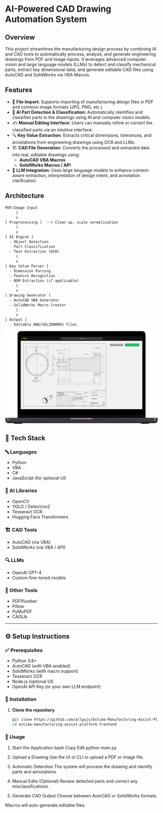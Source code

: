 
# AI-Powered CAD Drawing Automation System

## Overview

This project streamlines the manufacturing design process by combining AI and CAD tools to automatically process, analyze, and generate engineering drawings from PDF and image inputs. It leverages advanced computer vision and large language models (LLMs) to detect and classify mechanical parts, extract key dimensional data, and generate editable CAD files using AutoCAD and SolidWorks via VBA Macros.

## Features

- 📄 **File Import:** Supports importing of manufacturing design files in PDF and common image formats (JPG, PNG, etc.)
- 🧠 **AI Part Detection & Classification:** Automatically identifies and classifies parts in the drawings using AI and computer vision models.
- ✍️ **Manual Editing Interface:** Users can manually refine or correct the classified parts via an intuitive interface.
- 🔍 **Key Value Extraction:** Extracts critical dimensions, tolerances, and annotations from engineering drawings using OCR and LLMs.
- 🏗️ **CAD File Generation:** Converts the processed and extracted data into real, editable drawings using:
  - **AutoCAD VBA Macros**
  - **SolidWorks Macros / API**
- 🧩 **LLM Integration:** Uses large language models to enhance context-aware extraction, interpretation of design intent, and annotation clarification.

## Architecture

```plaintext
PDF/Image Input
     |
     v
[ Preprocessing ]  --> Clean up, scale normalization
     |
     v
[ AI Engine ]
  - Object Detection
  - Part Classification
  - Text Extraction (OCR)
     |
     v
[ Key Value Parser ]
  - Dimension Parsing
  - Feature Recognition
  - BOM Extraction (if applicable)
     |
     v
[ Drawing Generator ]
  - AutoCAD VBA Generator
  - SolidWorks Macro Creator
     |
     v
[ Output ]
  - Editable DWG/SOLIDWORKS files
```
![AIDetect](./preview/cad.gif)



## 🧰 Tech Stack

### 🔤 Languages
- Python
- VBA
- C#
- JavaScript (for optional UI)

### 🧠 AI Libraries
- OpenCV
- YOLO / Detectron2
- Tesseract OCR
- Hugging Face Transformers

### 🏗️ CAD Tools
- AutoCAD (via VBA)
- SolidWorks (via VBA / API)

### 🔍 LLMs
- OpenAI GPT-4
- Custom fine-tuned models

### 🧪 Other Tools
- PDFPlumber
- Pillow
- PyMuPDF
- CADLib

---

## ⚙️ Setup Instructions

### ✅ Prerequisites

- Python 3.8+
- AutoCAD (with VBA enabled)
- SolidWorks (with macro support)
- Tesseract OCR
- Node.js (optional UI)
- OpenAI API Key (or your own LLM endpoint)

### 🔧 Installation

1. **Clone the repository**

   ```bash
   git clone https://github.com/allpyjs/Estima-Manufacturing-Assist-Platform-Frontend
   cd estima-manufacturing-assist-platform-frontend
   ```


### 🧪 Usage
1. Start the Application
bash
Copy
Edit
python main.py
2. Upload a Drawing
Use the UI or CLI to upload a PDF or image file.

3. Automatic Detection
The system will process the drawing and identify parts and annotations.

4. Manual Edits (Optional)
Review detected parts and correct any misclassifications.

5. Generate CAD Output
Choose between AutoCAD or SolidWorks formats.

Macros will auto-generate editable files.


